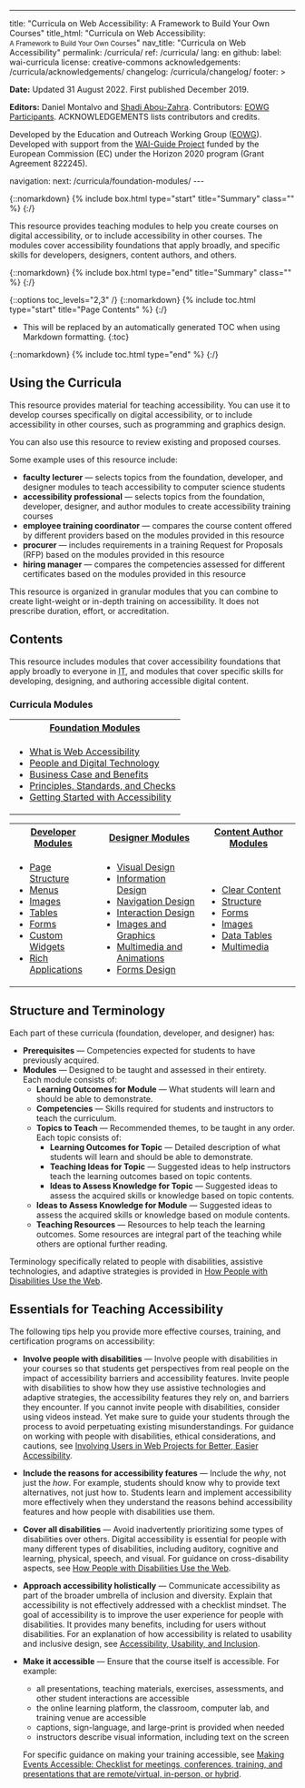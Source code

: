 ----
title: "Curricula on Web Accessibility: A Framework to Build Your Own Courses"
title_html: "Curricula on Web Accessibility: <br /><small>A Framework to Build Your Own Courses</small>"
nav_title: "Curricula on Web Accessibility"
permalink: /curricula/
ref: /curricula/
lang: en
github:
  label: wai-curricula
license: creative-commons
acknowledgements: /curricula/acknowledgements/
changelog: /curricula/changelog/
footer: >
  <p><strong>Date:</strong> Updated 31 August 2022. First published December 2019.</p>
  <p><strong>Editors:</strong> Daniel Montalvo and <a href="https://www.w3.org/People/shadi/">Shadi Abou-Zahra</a>. Contributors: <a href="https://www.w3.org/WAI/EO/EOWG-members">EOWG Participants</a>. ACKNOWLEDGEMENTS lists contributors and credits.</p>
  <p>Developed by the Education and Outreach Working Group (<a href="https://www.w3.org/WAI/EO/">EOWG</a>). Developed with support from the <a href="https://www.w3.org/WAI/about/projects/wai-guide/">WAI-Guide Project</a> funded by the European Commission (EC) under the Horizon 2020 program (Grant Agreement 822245).</p>
navigation:
  next: /curricula/foundation-modules/
---

{::nomarkdown}
{% include box.html type="start" title="Summary" class="" %}
{:/}

This resource provides teaching modules to help you create courses on digital accessibility, or to include accessibility in other courses. The modules cover accessibility foundations that apply broadly, and specific skills for developers, designers, content authors, and others.

{::nomarkdown}
{% include box.html type="end" title="Summary" class="" %}
{:/}

{::options toc_levels="2,3" /}
{::nomarkdown}
{% include toc.html type="start" title="Page Contents" %}
{:/}

- This will be replaced by an automatically generated TOC when using Markdown formatting.
{:toc}

{::nomarkdown}
{% include toc.html type="end" %}
{:/}

## Using the Curricula

This resource provides material for teaching accessibility. You can use it to develop courses specifically on digital accessibility, or to include accessibility in other courses, such as programming and graphics design.

You can also use this resource to review existing and proposed courses.

Some example uses of this resource include:

* **faculty lecturer** &mdash; selects topics from the foundation, developer, and designer modules to teach accessibility to computer science students
* **accessibility professional** &mdash; selects topics from the foundation, developer, designer, and author modules to create accessibility training courses
* **employee training coordinator** &mdash; compares the course content offered by different providers based on the modules provided in this resource
* **procurer** &mdash; includes requirements in a training Request for Proposals (RFP) based on the modules provided in this resource
* **hiring manager** &mdash; compares the competencies assessed for different certificates based on the modules provided in this resource

This resource is organized in granular modules that you can combine to create light-weight or in-depth training on accessibility. It does not prescribe duration, effort, or accreditation.

## Contents

This resource includes modules that cover accessibility foundations that apply broadly to everyone in <abbr title="Information Technology">IT</abbr>, and modules that cover specific skills for developing, designing, and authoring accessible digital content.

### Curricula Modules

<table class="dense" style="width: 100%; margin-bottom: -1px;" role="presentation">
    <tr>
      <th colspan="3"> <a href="{{ '/curricula/foundation-modules/' | relative_url }}">Foundation Modules</a> </th>
    </tr>
    <tr>
      <td colspan="3">
        <ul>
          <li><a href="{{ '/curricula/foundation-modules/what-is-web-accessibility/' | relative_url }}">What is Web Accessibility</a></li>
          <li><a href="{{ '/curricula/foundation-modules/people-and-digital-technology/' | relative_url }}">People and Digital Technology</a></li>
          <li><a href="{{ '/curricula/foundation-modules/business-case-and-benefits/' | relative_url }}">Business Case and Benefits</a></li>
          <li><a href="{{ '/curricula/foundation-modules/principles-standards-and-checks/' | relative_url }}">Principles, Standards, and Checks</a></li>
          <li><a href="{{ '/curricula/foundation-modules/getting-started-with-accessibility/' | relative_url }}">Getting Started with Accessibility</a></li>
        </ul>
      </td>
    </tr>
</table>

<table summary="Specifics for developers, designers, and content authors. Column one: Developer Modules. Column two: Designer Modules. Column three: outlines for Author Modules." class="dense" style="width: 100%;">
    <tr>
      <th> <a href="{{ '/curricula/developer-modules/' | relative_url }}">Developer Modules</a> </th>
      <th> <a href="{{ '/curricula/designer-modules/' | relative_url }}">Designer Modules</a></th>
      <th> <a href="{{ '/curricula/content-author-modules/' | relative_url }}">Content Author Modules</a></th>
    </tr>
    <tr>
      <td>
        <ul>
          <li><a href="{{ '/curricula/developer-modules/page-structure/' | relative_url }}">Page Structure</a></li>
          <li><a href="{{ '/curricula/developer-modules/menus/' | relative_url }}">Menus</a></li>
          <li><a href="{{ '/curricula/developer-modules/images/' | relative_url }}">Images</a></li>
          <li><a href="{{ '/curricula/developer-modules/tables/' | relative_url }}">Tables</a></li>
          <li><a href="{{ '/curricula/developer-modules/forms/' | relative_url }}">Forms</a></li>
          <li><a href="{{ '/curricula/developer-modules/custom-widgets/' | relative_url }}">Custom Widgets</a></li>
          <li><a href="{{ '/curricula/developer-modules/rich-applications/' | relative_url }}">Rich Applications</a></li>
        </ul>
      </td>
      <td>
        <ul>
          <li><a href="{{ '/curricula/designer-modules/visual-design/' | relative_url }}">Visual Design</a></li>
          <li><a href="{{ '/curricula/designer-modules/information-design/' | relative_url }}">Information Design</a></li>
          <li><a href="{{ '/curricula/designer-modules/navigation-design' | relative_url }}">Navigation Design</a></li>
          <li><a href="{{ '/curricula/designer-modules/interaction-design/' | relative_url }}">Interaction Design</a></li>
          <li><a href="{{ '/curricula/designer-modules/images-and-graphics/' | relative_url }}">Images and Graphics</a></li>
          <li><a href="{{ '/curricula/designer-modules/multimedia-and-animations/' | relative_url }}">Multimedia and Animations</a></li>
          <li><a href="{{ '/curricula/designer-modules/forms-design/' | relative_url }}">Forms Design</a></li>
        </ul>
      </td>
      <td>
        <ul>
          <li><a href="{{ '/curricula/content-author-modules/clear-content/' | relative_url }}">Clear Content</a></li>
          <li><a href="{{ '/curricula/content-author-modules/structure/' | relative_url }}">Structure</a></li>
          <li><a href="{{ '/curricula/content-author-modules/forms/' | relative_url }}">Forms</a></li>
          <li><a href="{{ '/curricula/content-author-modules/images/' | relative_url }}">Images</a></li>
          <li><a href="{{ '/curricula/content-author-modules/data-tables/' | relative_url }}">Data Tables</a></li>
          <li><a href="{{ '/curricula/content-author-modules/multimedia/' | relative_url }}">Multimedia</a></li>
        </ul>
      </td>
    </tr>
</table>

## Structure and Terminology

Each part of these curricula (foundation, developer, and designer) has:

* **Prerequisites** &mdash; Competencies expected for students to have previously acquired.
* **Modules** &mdash; Designed to be taught and assessed in their entirety.  
Each module consists of:
  * **Learning Outcomes for Module** &mdash; What students will learn and should be able to demonstrate.
  * **Competencies** &mdash; Skills required for students and instructors to teach the curriculum.
  * **Topics to Teach** &mdash; Recommended themes, to be taught in any order.  
  Each topic consists of:
    * **Learning Outcomes for Topic** &mdash; Detailed description of what students will learn and should be able to demonstrate.
    * **Teaching Ideas for Topic** &mdash; Suggested ideas to help instructors teach the learning outcomes based on topic contents.
    * **Ideas to Assess Knowledge for Topic** &mdash; Suggested ideas to assess the acquired skills or knowledge based on topic contents.
  * **Ideas to Assess Knowledge for Module** &mdash; Suggested ideas to assess the acquired skills or knowledge based on module contents.
  * **Teaching Resources** &mdash; Resources to help teach the learning outcomes. Some resources are integral part of the teaching while others are optional further reading.

Terminology specifically related to people with disabilities, assistive technologies, and adaptive strategies is provided in [How People with Disabilities Use the Web](/people-use-web/).

## Essentials for Teaching Accessibility

The following tips help you provide more effective courses, training, and certification programs on accessibility:
* **Involve people with disabilities** &mdash; Involve people with disabilities in your courses so that students get perspectives from real people on the impact of accessibility barriers and accessibility features. Invite people with disabilities to show how they use assistive technologies and adaptive strategies, the accessibility features they rely on, and barriers they encounter. If you cannot invite people with disabilities, consider using videos instead. Yet make sure to guide your students through the process to avoid perpetuating existing misunderstandings. For guidance on working with people with disabilities, ethical considerations, and cautions, see [Involving Users in Web Projects for Better, Easier Accessibility](/planning/involving-users/).
* **Include the reasons for accessibility features** &mdash; Include the *why*, not just the *how*. For example, students should know why to provide text alternatives, not just how to. Students learn and implement accessibility more effectively when they understand the reasons behind accessibility features and how people with disabilities use them.
* **Cover all disabilities** &mdash; Avoid inadvertently prioritizing some types of disabilities over others. Digital accessibility is essential for people with many different types of disabilities, including auditory, cognitive and learning, physical, speech, and visual. For guidance on cross-disability aspects, see [How People with Disabilities Use the Web](/people-use-web/).
* **Approach accessibility holistically** &mdash; Communicate accessibility as part of the broader umbrella of inclusion and diversity. Explain that accessibility is not effectively addressed with a checklist mindset. The goal of accessibility is to improve the user experience for people with disabilities. It provides many benefits, including for users without disabilities. For an explanation of how accessibility is related to usability and inclusive design, see [Accessibility, Usability, and Inclusion](/fundamentals/accessibility-usability-inclusion/).
* **Make it accessible** &mdash; Ensure that the course itself is accessible. For example:
   * all presentations, teaching materials, exercises, assessments, and other student interactions are accessible
   * the online learning platform, the classroom, computer lab, and training venue are accessible
   * captions, sign-language, and large-print is provided when needed
   * instructors describe visual information, including text on the screen

   For specific guidance on making your training accessible, see [Making Events Accessible: Checklist for meetings, conferences, training, and presentations that are remote/virtual, in-person, or hybrid](/teach-advocate/accessible-presentations/).
